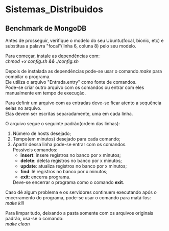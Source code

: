 <h1> Sistemas_Distribuidos </h1>
<h2> Benchmark de MongoDB </h2>

<p> Antes de prosseguir, verifique o modelo do seu Ubuntu(focal, bionic, etc) e substitua a palavra "focal"(linha 6, coluna 8) pelo seu modelo. </p>

<p>
   Para começar, instale as dependências com: <br />
  <em> chmod +x config.sh && ./config.sh </em>
</p>

<p>
   Depois de instalada as dependências pode-se usar o comando <em>make</em> para compilar o programa. <br />
  Ele utiliza o arquivo "Entrada.entry" como fonte de comandos. <br />
  Pode-se criar outro arquivo com os comandos ou entrar com eles manualmente em tempo de execução.
</p>

<p>
  Para definir um arquivo com as entradas deve-se ficar atento a sequência eelas no arquivo. <br />
  Elas devem ser escritas separadamente, uma em cada linha.
</p>

<p>
   O arquivo segue o seguinte padrão(ordem das linhas):
</p>

<ol>
  <li> Número de hosts desejado;</li>
  <li> Tempo(em minutos) desejado para cada comando;</li>
  <li> Apartir dessa linha pode-se entrar com os comandos. <br />
  Possíveis comandos:
    <ul>
      <li> <strong>insert</strong>: insere registros no banco por x minutos;</li>
    <li> <strong>delete</strong>: deleta registros no banco por x minutos;</li>
    <li> <strong>update</strong>: atualiza registros no banco por x minutos;</li>
    <li> <strong>find</strong>: lê registros no banco por x minutos;</li>
    <li> <strong>exit</strong>: encerra programa.</li>
    </ul>
    </li>
 Deve-se encerrar o programa como o comando <strong>exit</strong>.
  </ol>

<p>
  Caso dê algum problema e os servidores continuem executando após o encerramento do programa, pode-se usar o comando para matá-los: <br />
  <em> make kill </em>
</p>

<p>
  Para limpar tudo, deixando a pasta somente com os arquivos originais padrão, usa-se o comando: <br />
  <em> make clean </em>
</p>
